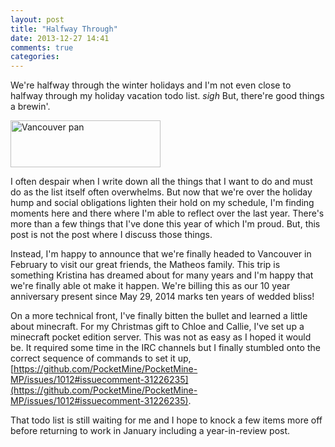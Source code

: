 ```yaml
---
layout: post
title: "Halfway Through"
date: 2013-12-27 14:41
comments: true
categories: 
---
```


We're halfway through the winter holidays and I'm not even close to halfway through my holiday vacation todo list. *sigh* But, there're good things a brewin'.

<a href="http://www.flickr.com/photos/amagill/29207183/" title="Vancouver pan by AMagill, on Flickr"><img src="http://farm1.staticflickr.com/22/29207183_29437e18a9_m.jpg" width="240" height="75" alt="Vancouver pan"></a>

<!-- more -->

I often despair when I write down all the things that I want to do and must do as the list itself often overwhelms. But now that we're over the holiday hump and social obligations lighten their hold on my schedule, I'm finding moments here and there where I'm able to reflect over the last year. There's more than a few things that I've done this year of which I'm proud. But, this post is not the post where I discuss those things.

Instead, I'm happy to announce that we're finally headed to Vancouver in February to visit our great friends, the Matheos family. This trip is something Kristina has dreamed about for many years and I'm happy that we're finally able ot make it happen. We're billing this as our 10 year anniversary present since May 29, 2014 marks ten years of wedded bliss! 

On a more technical front, I've finally bitten the bullet and learned a little about minecraft. For my Christmas gift to Chloe and Callie, I've set up a minecraft pocket edition server. This was not as easy as I hoped it would be. It required some time in the IRC channels but I finally stumbled onto the correct sequence of commands to set it up, [https://github.com/PocketMine/PocketMine-MP/issues/1012#issuecomment-31226235](https://github.com/PocketMine/PocketMine-MP/issues/1012#issuecomment-31226235).

That todo list is still waiting for me and I hope to knock a few items more off
before returning to work in January including a year-in-review post.
